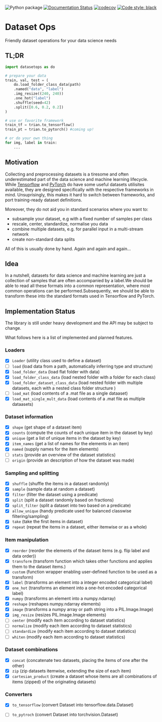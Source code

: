 ![Python package](https://github.com/LukasHedegaard/datasetops/workflows/Python%20package/badge.svg) [![Documentation Status](https://readthedocs.org/projects/datasetops/badge/?version=latest)](https://datasetops.readthedocs.io/en/latest/?badge=latest) [![codecov](https://codecov.io/gh/LukasHedegaard/datasetops/branch/master/graph/badge.svg)](https://codecov.io/gh/LukasHedegaard/datasetops) [![Code style: black](https://img.shields.io/badge/code%20style-black-000000.svg)](https://github.com/psf/black)

# Dataset Ops
Friendly dataset operations for your data science needs

## TL;DR
```python
import datasetops as do

# prepare your data
train, val, test = (
    do.load_folder_class_data(path)
    .named("data", "label")
    .img_resize((240, 240))
    .one_hot("label")
    .shuffle(seed=42)
    .split([0.6, 0.2, 0.2])
)

# use or favorite framework
train_tf = trian.to_tensorflow() 
train_pt = trian.to_pytorch() #coming up!

# or do your own thing
for img, label in train:
    ...
```


## Motivation 
Collecting and preprocessing datasets is a tiresome and often underestimated part of the data science and machine learning lifecycle.
While [Tensorflow](https://www.tensorflow.org/datasets) and [PyTorch](https://www.tensorflow.org/datasets) do have some useful datasets utilisites available, they are designed specifically with the respective frameworks in mind.
Unsuprisingly, this makes it hard to switch between frameworks, and port training-ready dataset definitions.

Moreover, they do not aid you in standard scenarios where you want to:
- subsample your dataset, e.g with a fixed number of samples per class
- rescale, center, standardize, normalise you data
- combine multiple datasets, e.g. for parallel input in a multi-stream network
- create non-standard data splits

All of this is usually done by hand. Again and again and again... 


## Idea
In a nutshell, datasets for data science and machine learning are just a collection of samples that are often accompanied by a label.We should be able to read all these formats into a common representation, where most common operations can be performed.Subsequently, we should be able to transform these into the standard formats used in Tensorflow and PyTorch.


## Implementation Status
The library is still under heavy development and the API may be subject to change.

What follows here is a list of implemented and planned features.

### Loaders
- [x] `Loader` (utility class used to define a dataset)
- [ ] `load` (load data from a path, automatically inferring type and structure)
- [x] `load_folder_data` (load flat folder with data)
- [x] `load_folder_class_data` (load nested folder with a folder for each class)
- [x] `load_folder_dataset_class_data` (load nested folder with multiple datasets, each with a nested class folder structure )
- [ ] `load_mat` (load contents of a .mat file as a single dataaset)
- [x] `load_mat_single_mult_data` (load contents of a .mat file as multiple dataasets)

### Dataset information
- [x] `shape` (get shape of a dataset item)
- [x] `counts` (compute the counts of each unique item in the dataset by key)
- [x] `unique` (get a list of unique items in the dataset by key)
- [x] `item_names` (get a list of names for the elements in an item)
- [x] `named` (supply names for the item elements)
- [ ] `stats` (provide an overview of the dataset statistics)
- [ ] `origin` (provide an description of how the dataset was made)

### Sampling and splitting
- [x] `shuffle` (shuffle the items   in a dataset randomly)
- [x] `sample` (sample data at random a dataset)
- [x] `filter` (filter the dataset using a predicate)
- [x] `split` (split a dataset randomly based on fractions)
- [x] `split_filter` (split a dataset into two based on a predicate)
- [x] `allow_unique` (handy predicate used for balanced classwise filtering/sampling)
- [x] `take` (take the first items in dataset)
- [x] `repeat` (repeat the items in a dataset, either itemwise or as a whole)

### Item manipulation
- [x] `reorder` (reorder the elements of the dataset items (e.g. flip label and data order))
- [x] `transform` (transform function which takes other functions and applies them to the dataset items.)
- [x] `custom` (function wrapper enabling user-defined function to be used as a transform)
- [x] `label` (transforms an element into a integer encoded categorical label)
- [x] `one_hot` (transforms an element into a one-hot encoded categorical label)
- [x] `numpy` (transforms an element into a numpy.ndarray)
- [x] `reshape` (reshapes numpy.ndarray elements)
- [x] `image` (transforms a numpy array or path string into a PIL.Image.Image)
- [x] `img_resize` (resizes PIL.Image.Image elements)
- [ ] `center` (modify each item according to dataset statistics)
- [ ] `normalize` (modify each item according to dataset statistics)
- [ ] `standardize` (modify each item according to dataset statistics)
- [ ] `whiten` (modify each item according to dataset statistics)

### Dataset combinations 
- [x] `concat` (concatenate two datasets, placing the items of one after the other)
- [x] `zip` (zip datasets itemwise, extending the size of each item)
- [x] `cartesian_product` (create a dataset whose items are all combinations of items (zipped) of the originating datasets)

### Converters
- [x] `to_tensorflow` (convert Dataset into tensorflow.data.Dataset)
- [ ] `to_pytroch` (convert Dataset into torchvision.Dataset)


